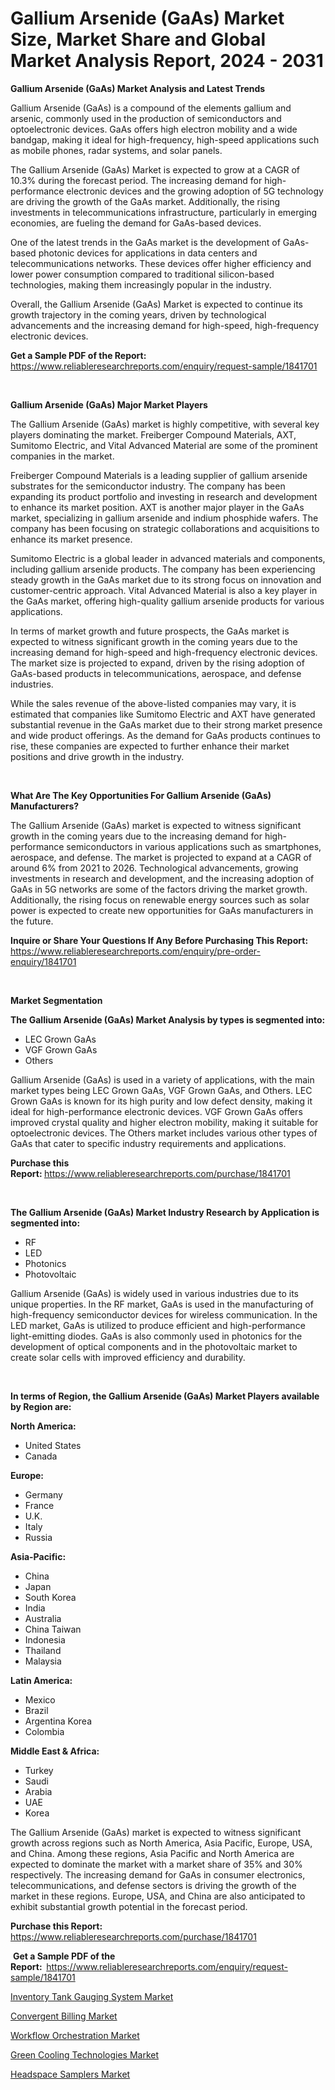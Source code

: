 <p><h1>Gallium Arsenide (GaAs) Market Size, Market Share and Global Market Analysis Report, 2024 - 2031</h1></p><p><strong>Gallium Arsenide (GaAs) Market Analysis and Latest Trends</strong></p>
<p><p>Gallium Arsenide (GaAs) is a compound of the elements gallium and arsenic, commonly used in the production of semiconductors and optoelectronic devices. GaAs offers high electron mobility and a wide bandgap, making it ideal for high-frequency, high-speed applications such as mobile phones, radar systems, and solar panels.</p><p>The Gallium Arsenide (GaAs) Market is expected to grow at a CAGR of 10.3% during the forecast period. The increasing demand for high-performance electronic devices and the growing adoption of 5G technology are driving the growth of the GaAs market. Additionally, the rising investments in telecommunications infrastructure, particularly in emerging economies, are fueling the demand for GaAs-based devices.</p><p>One of the latest trends in the GaAs market is the development of GaAs-based photonic devices for applications in data centers and telecommunications networks. These devices offer higher efficiency and lower power consumption compared to traditional silicon-based technologies, making them increasingly popular in the industry.</p><p>Overall, the Gallium Arsenide (GaAs) Market is expected to continue its growth trajectory in the coming years, driven by technological advancements and the increasing demand for high-speed, high-frequency electronic devices.</p></p>
<p><strong>Get a Sample PDF of the Report:&nbsp;</strong> <a href="https://www.reliableresearchreports.com/enquiry/request-sample/1841701">https://www.reliableresearchreports.com/enquiry/request-sample/1841701</a></p>
<p>&nbsp;</p>
<p><strong>Gallium Arsenide (GaAs) Major Market Players</strong></p>
<p><p>The Gallium Arsenide (GaAs) market is highly competitive, with several key players dominating the market. Freiberger Compound Materials, AXT, Sumitomo Electric, and Vital Advanced Material are some of the prominent companies in the market.</p><p>Freiberger Compound Materials is a leading supplier of gallium arsenide substrates for the semiconductor industry. The company has been expanding its product portfolio and investing in research and development to enhance its market position. AXT is another major player in the GaAs market, specializing in gallium arsenide and indium phosphide wafers. The company has been focusing on strategic collaborations and acquisitions to enhance its market presence.</p><p>Sumitomo Electric is a global leader in advanced materials and components, including gallium arsenide products. The company has been experiencing steady growth in the GaAs market due to its strong focus on innovation and customer-centric approach. Vital Advanced Material is also a key player in the GaAs market, offering high-quality gallium arsenide products for various applications.</p><p>In terms of market growth and future prospects, the GaAs market is expected to witness significant growth in the coming years due to the increasing demand for high-speed and high-frequency electronic devices. The market size is projected to expand, driven by the rising adoption of GaAs-based products in telecommunications, aerospace, and defense industries.</p><p>While the sales revenue of the above-listed companies may vary, it is estimated that companies like Sumitomo Electric and AXT have generated substantial revenue in the GaAs market due to their strong market presence and wide product offerings. As the demand for GaAs products continues to rise, these companies are expected to further enhance their market positions and drive growth in the industry.</p></p>
<p>&nbsp;</p>
<p><strong>What Are The Key Opportunities For Gallium Arsenide (GaAs) Manufacturers?</strong></p>
<p><p>The Gallium Arsenide (GaAs) market is expected to witness significant growth in the coming years due to the increasing demand for high-performance semiconductors in various applications such as smartphones, aerospace, and defense. The market is projected to expand at a CAGR of around 6% from 2021 to 2026. Technological advancements, growing investments in research and development, and the increasing adoption of GaAs in 5G networks are some of the factors driving the market growth. Additionally, the rising focus on renewable energy sources such as solar power is expected to create new opportunities for GaAs manufacturers in the future.</p></p>
<p><strong>Inquire or Share Your Questions If Any Before Purchasing This Report:</strong> <a href="https://www.reliableresearchreports.com/enquiry/pre-order-enquiry/1841701">https://www.reliableresearchreports.com/enquiry/pre-order-enquiry/1841701</a></p>
<p>&nbsp;</p>
<p><strong>Market Segmentation</strong></p>
<p><strong>The Gallium Arsenide (GaAs) Market Analysis by types is segmented into:</strong></p>
<p><ul><li>LEC Grown GaAs</li><li>VGF Grown GaAs</li><li>Others</li></ul></p>
<p><p>Gallium Arsenide (GaAs) is used in a variety of applications, with the main market types being LEC Grown GaAs, VGF Grown GaAs, and Others. LEC Grown GaAs is known for its high purity and low defect density, making it ideal for high-performance electronic devices. VGF Grown GaAs offers improved crystal quality and higher electron mobility, making it suitable for optoelectronic devices. The Others market includes various other types of GaAs that cater to specific industry requirements and applications.</p></p>
<p><strong>Purchase this Report:&nbsp;</strong><a href="https://www.reliableresearchreports.com/purchase/1841701">https://www.reliableresearchreports.com/purchase/1841701</a></p>
<p>&nbsp;</p>
<p><strong>The Gallium Arsenide (GaAs) Market Industry Research by Application is segmented into:</strong></p>
<p><ul><li>RF</li><li>LED</li><li>Photonics</li><li>Photovoltaic</li></ul></p>
<p><p>Gallium Arsenide (GaAs) is widely used in various industries due to its unique properties. In the RF market, GaAs is used in the manufacturing of high-frequency semiconductor devices for wireless communication. In the LED market, GaAs is utilized to produce efficient and high-performance light-emitting diodes. GaAs is also commonly used in photonics for the development of optical components and in the photovoltaic market to create solar cells with improved efficiency and durability.</p></p>
<p>&nbsp;</p>
<p><strong>In terms of Region, the Gallium Arsenide (GaAs) Market Players available by Region are:</strong></p>
<p>
    <p> <strong> North America: </strong>
        <ul>
            <li>United States</li>
            <li>Canada</li>
        </ul>
        </p> 
    <p> <strong> Europe: </strong>
        <ul>
            <li>Germany</li>
            <li>France</li>
            <li>U.K.</li>
            <li>Italy</li>
            <li>Russia</li>
        </ul>
        </p> 
    <p> <strong> Asia-Pacific: </strong>
        <ul>
            <li>China</li>
            <li>Japan</li>
            <li>South Korea</li>
            <li>India</li>
            <li>Australia</li>
            <li>China Taiwan</li>
            <li>Indonesia</li>
            <li>Thailand</li>
            <li>Malaysia</li>
        </ul>
        </p> 
    <p> <strong> Latin America: </strong>
        <ul>
            <li>Mexico</li>
            <li>Brazil</li>
            <li>Argentina Korea</li>
            <li>Colombia</li>
        </ul>
        </p> 
    <p> <strong> Middle East & Africa: </strong>
        <ul>
            <li>Turkey</li>
            <li>Saudi</li>
            <li>Arabia</li>
            <li>UAE</li>
            <li>Korea</li>
        </ul>
    </p>
    </p>
<p><p>The Gallium Arsenide (GaAs) market is expected to witness significant growth across regions such as North America, Asia Pacific, Europe, USA, and China. Among these regions, Asia Pacific and North America are expected to dominate the market with a market share of 35% and 30% respectively. The increasing demand for GaAs in consumer electronics, telecommunications, and defense sectors is driving the growth of the market in these regions. Europe, USA, and China are also anticipated to exhibit substantial growth potential in the forecast period.</p></p>
<p><strong>Purchase this Report: </strong><a href="https://www.reliableresearchreports.com/purchase/1841701">https://www.reliableresearchreports.com/purchase/1841701</a></p>
<p>&nbsp;<strong>Get a Sample PDF of the Report:&nbsp;&nbsp;</strong><a href="https://www.reliableresearchreports.com/enquiry/request-sample/1841701">https://www.reliableresearchreports.com/enquiry/request-sample/1841701</a></p>
<p><strong></strong></p>
<p><p><a href="https://medium.com/@dritasmani2022/inventory-tank-gauging-system-market-trends-and-market-analysis-forecasted-for-period-2024-2031-e0c2be8c5f28">Inventory Tank Gauging System Market</a></p><p><a href="https://medium.com/@nicholasstewart02/convergent-billing-market-competitive-analysis-market-trends-and-forecast-to-2031-45892a079c0d">Convergent Billing Market</a></p><p><a href="https://medium.com/@williammann19/workflow-orchestration-market-exploring-market-share-market-trends-and-future-growth-d9c7dfed243b">Workflow Orchestration Market</a></p><p><a href="https://medium.com/@nicholasstewart02/green-cooling-technologies-market-report-reveals-the-latest-trends-and-growth-opportunities-of-this-82c740a42387">Green Cooling Technologies Market</a></p><p><a href="https://github.com/danielneavesallisons03mba/Market-Research-Report-List-1/blob/main/headspace-samplers-market.md">Headspace Samplers Market</a></p></p>